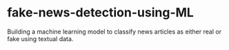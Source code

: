 # fake-news-detection-using-ML
Building a machine learning model to classify news articles as either real or fake using textual data.
